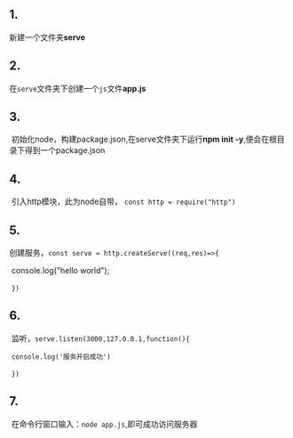 <h2>1.</h2>

新建一个文件夹**serve**

<h2>2.</h2>

​			在`serve`文件夹下创建一个`js`文件**app.js**

## 3.

​			初始化node，构建package.json,在serve文件夹下运行**npm init -y**,便会在根目录下得到一个package.json

## 4.

​			引入http模块，此为node自带， `const http = require("http")`

## 5.

​			创建服务，`const serve = http.createServe((req,res)=>{`

​										console.log("hello world");

​								`})`

## 6.

​			监听，`serve.listen(3000,127.0.0.1,function(){`

​									`console.log('服务开启成功')`

​						`})`

## 7.

​			在命令行窗口输入：`node app.js`,即可成功访问服务器